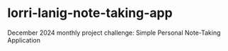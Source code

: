 # lorri-lanig-note-taking-app
December 2024 monthly project challenge: Simple Personal Note-Taking Application 

